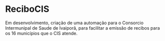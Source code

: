 # ReciboCIS
 Em desenvolvimento, criação de uma automação para o Consorcio Intermunipal de Saude de Ivaiporã, para facilitar a emissão de recibos para os 16 municípios que o CIS atende.
